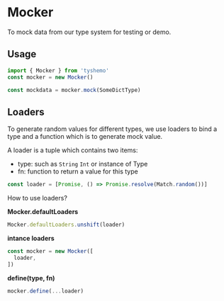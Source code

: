 # Mocker

To mock data from our type system for testing or demo.

## Usage

```js
import { Mocker } from 'tyshemo'
const mocker = new Mocker()

const mockdata = mocker.mock(SomeDictType)
```

## Loaders

To generate random values for different types, we use loaders to bind a type and a function which is to generate mock value.

A loader is a tuple which contains two items:

- type: such as `String` `Int` or instance of Type
- fn: function to return a value for this type

```js
const loader = [Promise, () => Promise.resolve(Match.random())]
```

How to use loaders?

**Mocker.defaultLoaders**

```js
Mocker.defaultLoaders.unshift(loader)
```

**intance loaders**

```js
const mocker = new Mocker([
  loader,
])
```

**define(type, fn)**

```js
mocker.define(...loader)
```